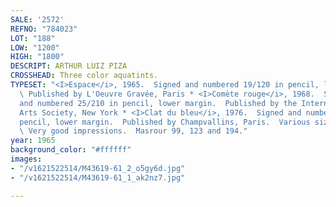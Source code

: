 ```yaml
---
SALE: '2572'
REFNO: "784023"
LOT: "188"
LOW: "1200"
HIGH: "1800"
DESCRIPT: ARTHUR LUIZ PIZA
CROSSHEAD: Three color aquatints.
TYPESET: "<I>Espace</i>, 1965.  Signed and numbered 19/120 in pencil, lower margin.
  \ Published by L'Oeuvre Gravée, Paris * <I>Comète rouge</i>, 1968.  Signed, titled
  and numbered 25/210 in pencil, lower margin.  Published by the International Graphic
  Arts Society, New York * <I>Clat du bleu</i>, 1976.  Signed and numbered 20/99 in
  pencil, lower margin.  Published by Champvallins, Paris.  Various sizes and conditions.
  \ Very good impressions.  Masrour 99, 123 and 194."
year: 1965
background_color: "#ffffff"
images:
- "/v1621522514/M43619-61_2_o5gy6d.jpg"
- "/v1621522514/M43619-61_1_ak2nz7.jpg"

---
```


